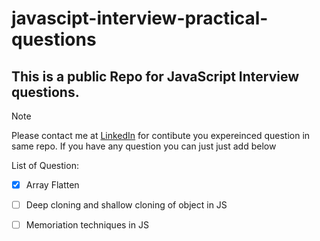 # javascipt-interview-practical-questions
## This is a public Repo for JavaScript Interview questions.

> [!NOTE]
> Please contact me at [LinkedIn](https://www.linkedin.com/in/sagar-bansal-05-06-1996-react-developer/) for contibute you expereinced question in same repo. If you have any question you can just just add below

List of Question:
- [x] Array Flatten
- [ ] Deep cloning and shallow cloning of object in JS
- [ ] Memoriation techniques in JS


